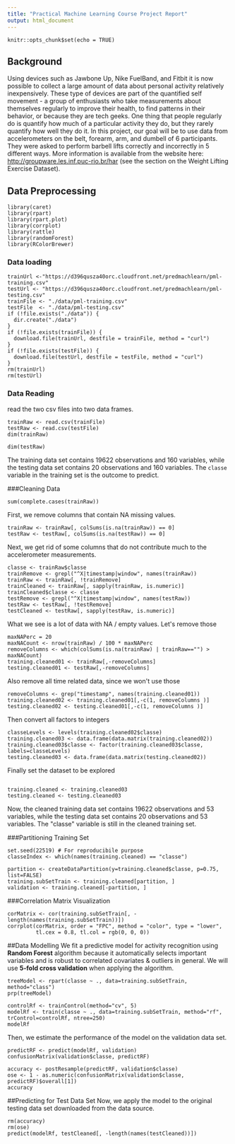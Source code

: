 ```yaml
---
title: "Practical Machine Learning Course Project Report"
output: html_document
---
```


```{r setup, include=FALSE}
knitr::opts_chunk$set(echo = TRUE)
```
## Background
Using devices such as Jawbone Up, Nike FuelBand, and Fitbit it is now possible to collect a large amount of data about personal activity relatively inexpensively. These type of devices are part of the quantified self movement - a group of enthusiasts who take measurements about themselves regularly to improve their health, to find patterns in their behavior, or because they are tech geeks. One thing that people regularly do is quantify how much of a particular activity they do, but they rarely quantify how well they do it. In this project, our goal will be to use data from accelerometers on the belt, forearm, arm, and dumbell of 6 participants. They were asked to perform barbell lifts correctly and incorrectly in 5 different ways. More information is available from the website here: http://groupware.les.inf.puc-rio.br/har (see the section on the Weight Lifting Exercise Dataset).

## Data Preprocessing  

```{r}
library(caret)
library(rpart)
library(rpart.plot)
library(corrplot)
library(rattle)
library(randomForest)
library(RColorBrewer)
```
### Data loading  

```{r}
trainUrl <-"https://d396qusza40orc.cloudfront.net/predmachlearn/pml-training.csv"
testUrl <- "https://d396qusza40orc.cloudfront.net/predmachlearn/pml-testing.csv"
trainFile <- "./data/pml-training.csv"
testFile  <- "./data/pml-testing.csv"
if (!file.exists("./data")) {
  dir.create("./data")
}
if (!file.exists(trainFile)) {
  download.file(trainUrl, destfile = trainFile, method = "curl")
}
if (!file.exists(testFile)) {
  download.file(testUrl, destfile = testFile, method = "curl")
}
rm(trainUrl)
rm(testUrl)
```
### Data Reading
read the two csv files into two data frames.

```{r}
trainRaw <- read.csv(trainFile)
testRaw <- read.csv(testFile)
dim(trainRaw)
```
```{r}
dim(testRaw)
```
The training data set contains 19622 observations and 160 variables, while the testing data set contains 20 observations and 160 variables. The `classe` variable in the training set is the outcome to predict. 

###Cleaning Data

```{r}
sum(complete.cases(trainRaw))
```
First, we remove columns that contain NA missing values.

```{r}
trainRaw <- trainRaw[, colSums(is.na(trainRaw)) == 0]
testRaw <- testRaw[, colSums(is.na(testRaw)) == 0]
```
Next, we get rid of some columns that do not contribute much to the accelerometer measurements.

```{r}
classe <- trainRaw$classe
trainRemove <- grepl("^X|timestamp|window", names(trainRaw))
trainRaw <- trainRaw[, !trainRemove]
trainCleaned <- trainRaw[, sapply(trainRaw, is.numeric)]
trainCleaned$classe <- classe
testRemove <- grepl("^X|timestamp|window", names(testRaw))
testRaw <- testRaw[, !testRemove]
testCleaned <- testRaw[, sapply(testRaw, is.numeric)]
```

What we see is a lot of data with NA / empty values. Let's remove those
```{r}
maxNAPerc = 20
maxNACount <- nrow(trainRaw) / 100 * maxNAPerc
removeColumns <- which(colSums(is.na(trainRaw) | trainRaw=="") > maxNACount)
training.cleaned01 <- trainRaw[,-removeColumns]
testing.cleaned01 <- testRaw[,-removeColumns]
```
Also remove all time related data, since we won't use those
```{r}
removeColumns <- grep("timestamp", names(training.cleaned01))
training.cleaned02 <- training.cleaned01[,-c(1, removeColumns )]
testing.cleaned02 <- testing.cleaned01[,-c(1, removeColumns )]
```
Then convert all factors to integers
```{r}
classeLevels <- levels(training.cleaned02$classe)
training.cleaned03 <- data.frame(data.matrix(training.cleaned02))
training.cleaned03$classe <- factor(training.cleaned03$classe, labels=classeLevels)
testing.cleaned03 <- data.frame(data.matrix(testing.cleaned02))
```
Finally set the dataset to be explored
```{r}

training.cleaned <- training.cleaned03
testing.cleaned <- testing.cleaned03

```

Now, the cleaned training data set contains 19622 observations and 53 variables, while the testing data set contains 20 observations and 53 variables. The "classe" variable is still in the cleaned training set.

###Partitioning Training Set
```{r}
set.seed(22519) # For reproducibile purpose
classeIndex <- which(names(training.cleaned) == "classe")

partition <- createDataPartition(y=training.cleaned$classe, p=0.75, list=FALSE)
training.subSetTrain <- training.cleaned[partition, ]
validation <- training.cleaned[-partition, ]
```

###Correlation Matrix Visualization 

```{r}
corMatrix <- cor(training.subSetTrain[, -length(names(training.subSetTrain))])
corrplot(corMatrix, order = "FPC", method = "color", type = "lower", 
         tl.cex = 0.8, tl.col = rgb(0, 0, 0))
```

##Data Modelling
We fit a predictive model for activity recognition using **Random Forest** algorithm because it automatically selects important variables and is robust to correlated covariates & outliers in general. We will use **5-fold cross validation** when applying the algorithm.  

```{r}
treeModel <- rpart(classe ~ ., data=training.subSetTrain, method="class")
prp(treeModel) 
```

```{r}
controlRf <- trainControl(method="cv", 5)
modelRf <- train(classe ~ ., data=training.subSetTrain, method="rf", trControl=controlRf, ntree=250)
modelRf
```
Then, we estimate the performance of the model on the validation data set.

```{r}
predictRF <- predict(modelRf, validation)
confusionMatrix(validation$classe, predictRF)
```

```{r}
accuracy <- postResample(predictRF, validation$classe)
ose <- 1 - as.numeric(confusionMatrix(validation$classe, predictRF)$overall[1])
accuracy
```

##Predicting for Test Data Set
Now, we apply the model to the original testing data set downloaded from the data source.
```{r}
rm(accuracy)
rm(ose)
predict(modelRf, testCleaned[, -length(names(testCleaned))])
```


